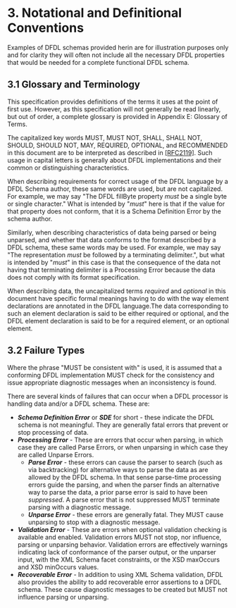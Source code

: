 # 3. Notational and Definitional Conventions

Examples of DFDL schemas provided herin are for illustration purposes only and for clarity they will often not include all the necessary DFDL properties that would be needed for a complete functional DFDL schema.

## 3.1 Glossary and Terminology

This specification provides definitions of the terms it uses at the point of first use. However, as this specification will not generally be read linearly, but out of order, a complete glossary is provided in Appendix E: Glossary of Terms.

The capitalized key words MUST, MUST NOT, SHALL, SHALL NOT, SHOULD, SHOULD NOT, MAY, REQUIRED, OPTIONAL, and RECOMMENDED in this document are to be interpreted as described in [\[RFC2119\]](29.-references.md). Such usage in capital letters is generally about DFDL implementations and their common or distinguishing characteristics.

When describing requirements for correct usage of the DFDL language by a DFDL Schema author, these same words are used, but are not capitalized. For example, we may say "The DFDL fillByte property _must_ be a single byte or single character." What is intended by "_must_" here is that if the value for that property does not conform, that it is a Schema Definition Error by the schema author.

Similarly, when describing characteristics of data being parsed or being unparsed, and whether that data conforms to the format described by a DFDL schema, these same words may be used. For example, we may say "The representation _must_ be followed by a terminating delimiter.", but what is intended by "_must_" in this case is that the consequence of the data not having that terminating delimiter is a Processing Error because the data does not comply with its format specification.

When describing data, the uncapitalized terms _required_ and _optional_ in this document have specific formal meanings having to do with the way element declarations are annotated in the DFDL language.The data corresponding to such an element declaration is said to be either required or optional, and the DFDL element declaration is said to be for a required element, or an optional element.

## 3.2 Failure Types

Where the phrase "MUST be consistent with" is used, it is assumed that a conforming DFDL implementation MUST check for the consistency and issue appropriate diagnostic messages when an inconsistency is found.

There are several kinds of failures that can occur when a DFDL processor is handling data and/or a DFDL schema. These are:

* _**Schema Definition Error**_ or _**SDE**_ for short - these indicate the DFDL schema is not meaningful. They are generally fatal errors that prevent or stop processing of data.
* _**Processing Error**_ - These are errors that occur when parsing, in which case they are called Parse Errors, or when unparsing in which case they are called Unparse Errors.
  * _**Parse Error**_ - these errors can cause the parser to search \(such as via backtracking\) for alternative ways to parse the data as are allowed by the DFDL schema. In that sense parse-time processing errors guide the parsing, and when the parser finds an alternative way to parse the data, a prior parse error is said to have been _suppressed_. A parse error that is not suppressed MUST terminate parsing with a diagnostic message.
  * _**Unparse Error**_ - these errors are generally fatal. They MUST cause unparsing to stop with a diagnostic message.
* _**Validation Error**_ - These are errors when optional validation checking is available and enabled. Validation errors MUST not stop, nor influence, parsing or unparsing behavior. Validation errors are effectively warnings indicating lack of conformance of the parser output, or the unparser input, with the XML Schema facet constraints, or the XSD maxOccurs and XSD minOccurs values.
* _**Recoverable Error**_ - In addition to using XML Schema validation, DFDL also provides the ability to add recoverable error assertions to a DFDL schema. These cause diagnostic messages to be created but MUST not influence parsing or unparsing.

